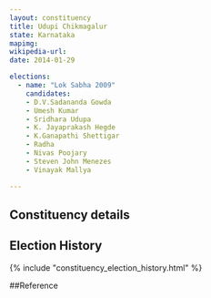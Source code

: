 ```yaml
---
layout: constituency
title: Udupi Chikmagalur
state: Karnataka
mapimg: 
wikipedia-url: 
date: 2014-01-29

elections: 
  - name: "Lok Sabha 2009"
    candidates: 
    - D.V.Sadananda Gowda 
    - Umesh Kumar 
    - Sridhara Udupa 
    - K. Jayaprakash Hegde 
    - K.Ganapathi Shettigar 
    - Radha 
    - Nivas Poojary 
    - Steven John Menezes 
    - Vinayak Mallya 

---
```

## Constituency details


## Election History
{% include "constituency_election_history.html" %}

##Reference
